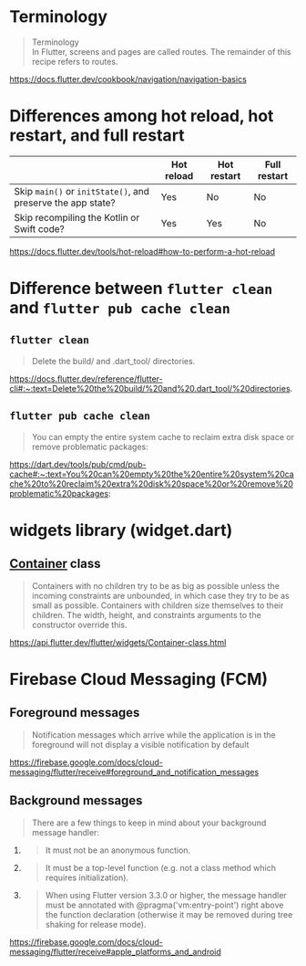 # Terminology
> Terminology<br>
> In Flutter, screens and pages are called routes. The remainder of this recipe refers to routes.

https://docs.flutter.dev/cookbook/navigation/navigation-basics

# Differences among hot reload, hot restart, and full restart
&nbsp;|Hot reload|Hot restart|Full restart
--|--|--|--
Skip `main()` or `initState()`, and preserve the app state?|Yes|No|No
Skip recompiling the Kotlin or Swift code?|Yes|Yes|No

https://docs.flutter.dev/tools/hot-reload#how-to-perform-a-hot-reload

# Difference between `flutter clean` and `flutter pub cache clean`
## `flutter clean`
> Delete the build/ and .dart_tool/ directories.

https://docs.flutter.dev/reference/flutter-cli#:~:text=Delete%20the%20build/%20and%20.dart_tool/%20directories.

## `flutter pub cache clean`
> You can empty the entire system cache to reclaim extra disk space or remove problematic packages:

https://dart.dev/tools/pub/cmd/pub-cache#:~:text=You%20can%20empty%20the%20entire%20system%20cache%20to%20reclaim%20extra%20disk%20space%20or%20remove%20problematic%20packages:

# widgets library (widget.dart)
## [Container](https://api.flutter.dev/flutter/widgets/Container-class.html) class
> Containers with no children try to be as big as possible unless the incoming constraints are unbounded, in which case they try to be as small as possible. Containers with children size themselves to their children. The width, height, and constraints arguments to the constructor override this.

https://api.flutter.dev/flutter/widgets/Container-class.html

# Firebase Cloud Messaging (FCM)
## Foreground messages
> Notification messages which arrive while the application is in the foreground will not display a visible notification by default

https://firebase.google.com/docs/cloud-messaging/flutter/receive#foreground_and_notification_messages

## Background messages
> There are a few things to keep in mind about your background message handler:

1. > It must not be an anonymous function.
2. > It must be a top-level function (e.g. not a class method which requires initialization).
3. > When using Flutter version 3.3.0 or higher, the message handler must be annotated with @pragma('vm:entry-point') right above the function declaration (otherwise it may be removed during tree shaking for release mode).

https://firebase.google.com/docs/cloud-messaging/flutter/receive#apple_platforms_and_android
